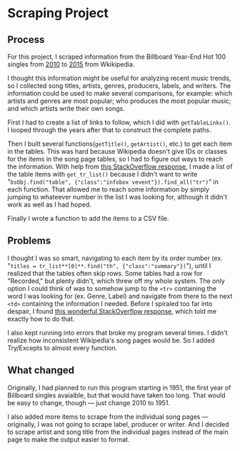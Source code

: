 # Scraping Project

## Process

For this project, I scraped information from the Billboard Year-End Hot 100 singles from [2010](https://en.wikipedia.org/wiki/Billboard_Year-End_Hot_100_singles_of_2010) to [2015](https://en.wikipedia.org/wiki/Billboard_Year-End_Hot_100_singles_of_2015) from Wkikipedia.

I thought this information might be useful for analyzing recent music trends, so I collected song titles, artists, genres, producers, labels, and writers. The information could be used to make several comparisons, for example: which artists and genres are most popular; who produces the most popular music; and which artists write their own songs.

First I had to create a list of links to follow, which I did with `getTableLinks()`. I looped through the years after that to construct the complete paths.

Then I built several functions(`getTitle()`, `getArtist()`, etc.)  to get each item in the tables. This was hard because Wikipedia doesn't give IDs or classes for the items in the song page tables, so I had to figure out ways to reach the information. With help from [this StackOverflow response](http://stackoverflow.com/questions/18227209/how-can-i-get-the-first-and-third-td-from-a-table-with-beautifulsoup), I made a list of the table items with `get_tr_list()` because I didn't want to write "`bsObj.find("table", {"class":"infobox vevent"}).find_all("tr")`" in each function. That allowed me to reach some information by simply jumping to whateever number in the list I was looking for, although it didn't work as well as I had hoped.

Finally I wrote a function to add the items to a CSV file.

## Problems

I thought I was so smart, navigating to each item by its order number (ex. "`titles = tr_list**[0]**.find("th", {"class":"summary"})`"), until I realized that the tables often skip rows. Some tables had a row for "Recorded," but plenty didn't, which threw off my whole system. The only option I could think of was to somehow jump to the `<tr>` containing the word I was looking for (ex. Genre, Label) and navigate from there to the next `<td>` containing the information I needed. Before I spiraled too far into despair, I found [this wonderful StackOverflow response](http://stackoverflow.com/questions/33744798/using-python-and-beautifulsoup-to-find-certain-table-cell-value-then-print-the), which told me exactly how to do that.

I also kept running into errors that broke my program several times. I didn't realize how inconsistent Wikipedia's song pages would be. So I added Try/Excepts to almost every function.

## What changed

Originally, I had planned to run this program starting in 1951, the first year of Billboard singles avaialble, but that would have taken too long. That would be easy to change, though  — just change 2010 to 1951.

I also added more items to scrape from the individual song pages — originally, I was not going to scrape label, producer or writer.
And I decided to scrape artist and song title from the individual pages instead of the main page to make the output easier to format.
